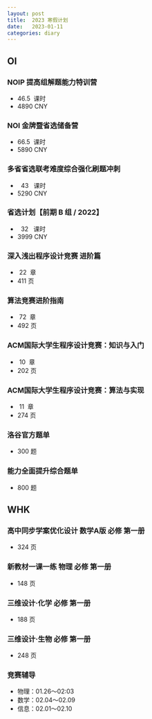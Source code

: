```yaml
---
layout: post
title:  2023 寒假计划
date:   2023-01-11
categories: diary
---
```


## OI

### NOIP 提高组解题能力特训营

* $46.5~$ 课时
* $4890$ CNY

### NOI 金牌暨省选储备营

* $66.5~$ 课时
* $5890$ CNY

### 多省省选联考难度综合强化刷题冲刺

* $~~43~~$ 课时
* $5290$ CNY

### 省选计划【前期 B 组 / 2022】

* $~~32~~$ 课时
* $3999$ CNY

### 深入浅出程序设计竞赛 进阶篇

* $~22~$ 章
* $411$ 页

### 算法竞赛进阶指南

* $~72~$ 章
* $492$ 页

### ACM国际大学生程序设计竞赛：知识与入门

* $~10~$ 章
* $202$ 页

### ACM国际大学生程序设计竞赛：算法与实现

* $~11~$ 章
* $274$ 页

### 洛谷官方题单

* $300$ 题

### 能力全面提升综合题单

* $800$ 题

## WHK

### 高中同步学案优化设计 数学A版 必修 第一册

* $324$ 页

### 新教材一课一练 物理 必修 第一册

* $148$ 页

### 三维设计·化学 必修 第一册

* $188$ 页

### 三维设计·生物 必修 第一册

* $248$ 页

### 竞赛辅导

* 物理：01.26～02:03
* 数学：02.04～02.09
* 信息：02.01～02.10